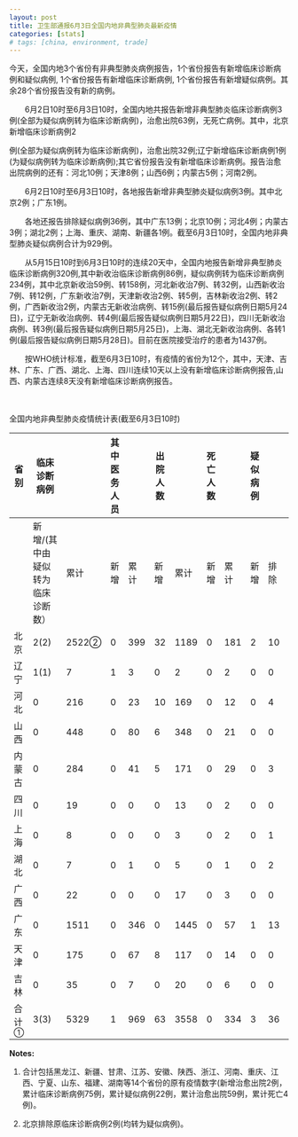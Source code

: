 ```yaml
---
layout: post
title: 卫生部通报6月3日全国内地非典型肺炎最新疫情
categories: [stats]
# tags: [china, environment, trade]
---
```


今天，全国内地3个省份有非典型肺炎病例报告，1个省份报告有新增临床诊断病例和疑似病例, 1个省份报告有新增临床诊断病例, 1个省份报告有新增疑似病例。其余28个省份报告没有新的病例。

　　6月2日10时至6月3日10时，全国内地共报告新增非典型肺炎临床诊断病例3例(全部为疑似病例转为临床诊断病例)，治愈出院63例，无死亡病例。其中，北京新增临床诊断病例2

例(全部为疑似病例转为临床诊断病例)，治愈出院32例;辽宁新增临床诊断病例1例(为疑似病例转为临床诊断病例);其它省份报告没有新增临床诊断病例。报告治愈出院病例的还有：河北10例；天津8例；山西6例；内蒙古5例；河南2例。

　　6月2日10时至6月3日10时，各地报告新增非典型肺炎疑似病例3例。其中北京2例；广东1例。

　　各地还报告排除疑似病例36例，其中广东13例；北京10例；河北4例；内蒙古3例；湖北2例；上海、重庆、湖南、新疆各1例。截至6月3日10时，全国内地非典型肺炎疑似病例合计为929例。

　　从5月15日10时到6月3日10时的连续20天中，全国内地报告新增非典型肺炎临床诊断病例320例,其中新收治临床诊断病例86例，疑似病例转为临床诊断病例234例，其中北京新收治59例、转158例，河北新收治7例、转32例，山西新收治7例、转12例，广东新收治7例，天津新收治2例、转5例，吉林新收治2例、转2例，广西新收治2例，内蒙古无新收治病例、转15例(最后报告疑似病例日期5月24日)，辽宁无新收治病例、转4例(最后报告疑似病例日期5月22日)，四川无新收治病例、转3例(最后报告疑似病例日期5月25日)，上海、湖北无新收治病例、各转1例(最后报告疑似病例日期5月28日)。目前在医院接受治疗的患者为1437例。

　　按WHO统计标准，截至6月3日10时，有疫情的省份为12个，其中，天津、吉林、广东、广西、湖北、上海、四川连续10天以上没有新增临床诊断病例报告,山西、内蒙古连续8天没有新增临床诊断病例报告。

　　

全国内地非典型肺炎疫情统计表(截至6月3日10时)


| 省 别             | 临床诊断病例            |       | 其中医务人员 |     | 出院人数 |      | 死亡人数 |     | 疑似病例 |    |     |
| --------------- | ----------------- | ----- | ------ | --- | ---- | ---- | ---- | --- | ---- | -- | --- |
|                 | 新增/(其中由疑似转为临床诊断数） | 累计    | 新增     | 累计  | 新增   | 累计   | 新增   | 累计  | 新增   | 排除 | 合计  |
| 北京              | 2(2)              | 2522② | 0      | 399 | 32   | 1189 | 0    | 181 | 2    | 10 | 724 |
| 辽宁              | 1(1)              | 7     | 1      | 3   | 0    | 2    | 0    | 2   | 0    | 0  | 2   |
| 河北              | 0                 | 216   | 0      | 23  | 10   | 169  | 0    | 12  | 0    | 4  | 1   |
| 山西              | 0                 | 448   | 0      | 80  | 6    | 348  | 0    | 21  | 0    | 0  | 11  |
| 内蒙古             | 0                 | 284   | 0      | 41  | 5    | 171  | 0    | 29  | 0    | 3  | 67  |
| 四川              | 0                 | 19    | 0      | 0   | 0    | 13   | 0    | 2   | 0    | 0  | 1   |
| 上海              | 0                 | 8     | 0      | 0   | 0    | 3    | 0    | 2   | 0    | 1  | 0   |
| 湖北              | 0                 | 7     | 0      | 1   | 0    | 5    | 0    | 1   | 0    | 2  | 5   |
| 广西              | 0                 | 22    | 0      | 0   | 0    | 17   | 0    | 3   | 0    | 0  | 0   |
| 广东              | 0                 | 1511  | 0      | 346 | 0    | 1445 | 0    | 57  | 1    | 13 | 20  |
| 天津              | 0                 | 175   | 0      | 67  | 8    | 117  | 0    | 14  | 0    | 0  | 75  |
| 吉林              | 0                 | 35    | 0      | 7   | 0    | 20   | 0    | 6   | 0    | 0  | 7   |
| 合 计<sup>①</sup> | 3(3)              | 5329  | 1      | 969 | 63   | 3558 | 0    | 334 | 3    | 36 | 929 |


**Notes:**
1. 合计包括黑龙江、新疆、甘肃、江苏、安徽、陕西、浙江、河南、重庆、江西、宁夏、山东、福建、湖南等14个省份的原有疫情数字(新增治愈出院2例，累计临床诊断病例75例，累计疑似病例22例，累计治愈出院59例，累计死亡4例)。

2. 北京排除原临床诊断病例2例(均转为疑似病例)。